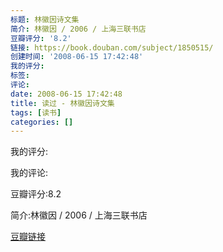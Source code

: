```yaml
---
标题: 林徽因诗文集
简介: 林徽因 / 2006 / 上海三联书店
豆瓣评分: '8.2'
链接: https://book.douban.com/subject/1850515/
创建时间: '2008-06-15 17:42:48'
我的评分:
标签:
评论:
date: 2008-06-15 17:42:48
title: 读过 - 林徽因诗文集
tags: [读书]
categories: []
---
```


我的评分:

我的评论:

豆瓣评分:8.2

简介:林徽因 / 2006 / 上海三联书店

[豆瓣链接](https://book.douban.com/subject/1850515/)

